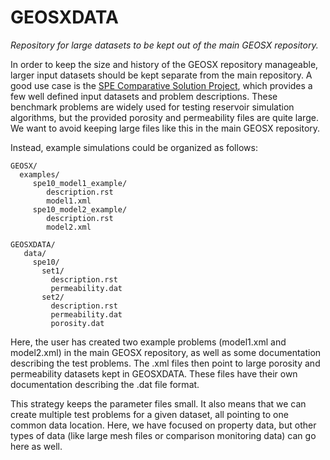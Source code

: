 # GEOSXDATA

_Repository for large datasets to be kept out of the main GEOSX repository._

In order to keep the size and history of the GEOSX repository manageable, larger input datasets should be kept separate from the main repository.  A good use case is the [SPE Comparative Solution Project](http://www.spe.org/web/csp/index.html), which provides a few well defined input datasets and problem descriptions.  These benchmark problems are widely used for testing reservoir simulation algorithms, but the provided porosity and permeability files are quite large.  We want to avoid keeping large files like this in the main GEOSX repository.  

Instead, example simulations could be organized as follows:

```
GEOSX/
  examples/
     spe10_model1_example/
        description.rst
        model1.xml
     spe10_model2_example/
        description.rst
        model2.xml 
        
GEOSXDATA/
   data/
     spe10/
       set1/
         description.rst
         permeability.dat
       set2/
         description.rst
         permeability.dat
         porosity.dat
```

Here, the user has created two example problems (model1.xml and model2.xml) in the main GEOSX repository, as well as some documentation describing the test problems.  The .xml files then point to large porosity and permeability datasets kept in GEOSXDATA.  These files have their own documentation describing the .dat file format.

This strategy keeps the parameter files small.  It also means that we can create multiple test problems for a given dataset, all pointing to one common data location.  Here, we have focused on property data, but other types of data (like large mesh files or comparison monitoring data) can go here as well.

